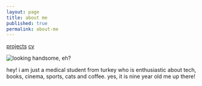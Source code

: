 ```yaml
---
layout: page
title: about me
published: true
permalink: about-me
---
```

<a href="/projects">projects</a> <a href="/cv">cv</a>

![looking handsome, eh?]({{site.baseurl}}/images/bora1a.png)

<!--- <img src="images/medic.gif" alt="mediiic!" width="245" height="127"> --->

hey! i am just a medical student from turkey who is enthusiastic about tech, books, cinema, sports, cats and coffee. yes, it is nine year old me up there!
